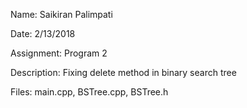 Name: Saikiran Palimpati

Date: 2/13/2018

Assignment: Program 2

Description: Fixing delete method in binary search tree

Files: main.cpp, BSTree.cpp, BSTree.h
